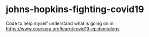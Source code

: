 # johns-hopkins-fighting-covid19
Code to help myself understand what is going on in https://www.coursera.org/learn/covid19-epidemiology
